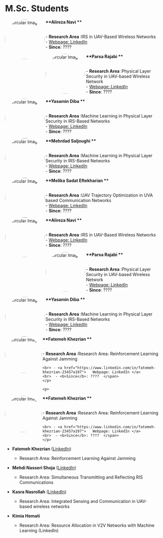 # **M.Sc. Students**

<p>
  <img src="https://github.com/user-attachments/assets/0b4a7a88-311e-4a8f-8d0c-267f3d9f1076" alt="Circular Image" style="border-radius: 50%;" align="left" width="130" height="130"><span>  <p><b> **Alireza Navi **</b></p></span> 
    <br>  <span class="ban2"> - <b> Research Area </b>:IRS in UAV-Based Wireless Networks 
    <br> - <a href="https://www.linkedin.com/in/alirezanavi">   Webpage: LinkedIn </a>
    <br>  - <b>Since</b>: ????  </span>
    </p>
    
<p>
  <img src="https://github.com/user-attachments/assets/a429cde9-10d1-4361-8b1b-b90557b87e3d" alt="Circular Image" style="border-radius: 50%;" align="left" width="130" height="130"><span>  <p><b> **Parsa Rajabi **</b></p></span> 
    <br>  <span class="ban2"> - <b> Research Area </b>:Physical Layer Security in UAV-based Wireless Network 
    <br> - <a href="https://www.linkedin.com/in/parsa-rajabi-193785231">   Webpage: LinkedIn </a>
    <br>  - <b>Since</b>: ????  </span>
    </p>

<p>
  <img src="https://github.com/user-attachments/assets/f710cd1a-33c3-4cd2-a1bd-9b7d1c0f215a" alt="Circular Image" style="border-radius: 50%;" align="left" width="130" height="130"><span>  <p><b> **Yasamin Diba **</b></p></span> 
    <br>  <span class="ban2"> - <b> Research Area </b>:Machine Learning in Physical Layer Security in IRS-Based Networks 
    <br> - <a href="https://www.linkedin.com">   Webpage: LinkedIn </a>
    <br>  - <b>Since</b>: ????  </span>
    </p>

<p>
  <img src="https://github.com/user-attachments/assets/915dcfd7-07c4-4254-b311-fbe3c6518fbe" alt="Circular Image" style="border-radius: 50%;" align="left" width="130" height="130"><span>  <p><b> **Mehrdad Saljoughi **</b></p></span> 
    <br>  <span class="ban2"> - <b> Research Area </b>:Machine Learning in Physical Layer Security in IRS-Based Networks
    <br> - <a href="[https://www.linkedin.com/in/alirezanavi](https://www.linkedin.com/in/mehrdad-saljoughi-a341081aa)">   Webpage: LinkedIn </a>
    <br>  - <b>Since</b>: ????  </span>
    </p>

<p>
  <img src="https://github.com/user-attachments/assets/06718848-debb-47b8-8450-52d0f7fd6fb1" alt="Circular Image" style="border-radius: 50%;" align="left" width="130" height="130"><span>  <p><b> **Melika Sadat Eftekharian **</b></p></span> 
    <br>  <span class="ban2"> - <b> Research Area </b>:UAV Trajectory Optimization in UVA based Communication Networks 
    <br> - <a href="http://linkedin.com/in/melika-e-68598b223">   Webpage: LinkedIn </a>
    <br>  - <b>Since</b>: ????  </span>
    </p>
    <p>
  <img src="https://github.com/user-attachments/assets/0b4a7a88-311e-4a8f-8d0c-267f3d9f1076" alt="Circular Image" style="border-radius: 50%;" align="left" width="130" height="130"><span>  <p><b> **Alireza Navi **</b></p></span> 
    <br>  <span class="ban2"> - <b> Research Area </b>:IRS in UAV-Based Wireless Networks 
    <br> - <a href="https://www.linkedin.com/in/alirezanavi">   Webpage: LinkedIn </a>
    <br>  - <b>Since</b>: ????  </span>
    </p>
    
<p>
  <img src="https://github.com/user-attachments/assets/a429cde9-10d1-4361-8b1b-b90557b87e3d" alt="Circular Image" style="border-radius: 50%;" align="left" width="130" height="130"><span>  <p><b> **Parsa Rajabi **</b></p></span> 
    <br>  <span class="ban2"> - <b> Research Area </b>:Physical Layer Security in UAV-based Wireless Network 
    <br> - <a href="https://www.linkedin.com/in/parsa-rajabi-193785231">   Webpage: LinkedIn </a>
    <br>  - <b>Since</b>: ????  </span>
    </p>

<p>
  <img src="https://github.com/user-attachments/assets/f710cd1a-33c3-4cd2-a1bd-9b7d1c0f215a" alt="Circular Image" style="border-radius: 50%;" align="left" width="130" height="130"><span>  <p><b> **Yasamin Diba **</b></p></span> 
    <br>  <span class="ban2"> - <b> Research Area </b>:Machine Learning in Physical Layer Security in IRS-Based Networks 
    <br> - <a href="https://www.linkedin.com">   Webpage: LinkedIn </a>
    <br>  - <b>Since</b>: ????  </span>
    </p>


<p>
  <img src="https://github.com/user-attachments/assets/740b98ab-121d-4696-b24f-512791f9406b" alt="Circular Image" style="border-radius: 50%;" align="left" width="120" height="120"><span>  <p><b> **Fatemeh Khezrian **</b></p></span> 
    <br>  <span class="ban2"> - <b> Research Area </b>:Research Area: Reinforcement Learning Against Jamming 
 
    <br> - <a href="https://www.linkedin.com/in/fatemeh-khezrian-23457a197">   Webpage: LinkedIn </a>
    <br>  - <b>Since</b>: ????  </span>
    </p>
    
    <p>
  <img src="https://github.com/user-attachments/assets/740b98ab-121d-4696-b24f-512791f9406b" alt="Circular Image" style="border-radius: 50%;" align="left" width="120" height="120"><span>  <p><b> **Fatemeh Khezrian **</b></p></span> 
    <br>  <span class="ban2"> - <b> Research Area </b>:Research Area: Reinforcement Learning Against Jamming 
 
    <br> - <a href="https://www.linkedin.com/in/fatemeh-khezrian-23457a197">   Webpage: LinkedIn </a>
    <br>  - <b>Since</b>: ????  </span>
    </p>
    
  


- **Fatemeh Khezrian** ([LinkedIn](https://www.linkedin.com/in/fatemeh-khezrian-23457a197/))

  - Research Area: Reinforcement Learning Against Jamming 

- **Mehdi Nasseri Shoja**  ([LinkedIn](https://www.linkedin.com/in/mehdi-nasseri-shoja))

  - Research Area: Simultaneous Transmitting and Reflecting RIS Communications 

- **Kasra Nasrollah** ([LinkedIn](https://www.linkedin.com/in/kasra-nasrollah-232712213)) 

  - Research Area: Integrated Sensing and Communication in UAV-based wireless networks 

- **Kimia Hemati**

   - Research Area: Resource Allocation in V2V Networks with Machine Learning (LinkedIn)

